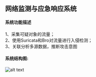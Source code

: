 ## 网络监测与应急响应系统
#### 系统功能描述
1、采集可疑对象的流量；<br>
2、使用Suricata和Bro对流量进行入侵检测；<br>
3、关联分析多源数据，推断攻击意图<br>
#### 系统结构图:
![alt text](https://github.com/ffzhello/forensictask/raw/master/pics/pic.png)
